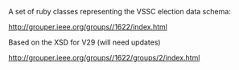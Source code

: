 A set of ruby classes representing the VSSC election data schema:

http://grouper.ieee.org/groups//1622/index.html

Based on the XSD for V29
(will need updates)

http://grouper.ieee.org/groups//1622/groups/2/index.html